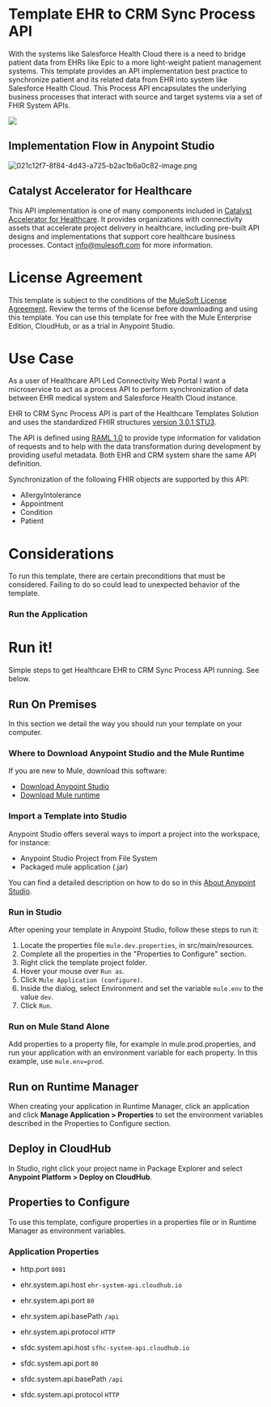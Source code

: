 # Template EHR to CRM Sync Process API

With the systems like Salesforce Health Cloud there is a need to bridge patient data from EHRs like Epic to a more light-weight patient management systems. This template provides an API implementation best practice to synchronize patient and its related data from EHR into system like Salesforce Health Cloud. This Process API encapsulates the underlying business processes that interact with source and target systems via a set of FHIR System APIs.

![](https://www.lucidchart.com/publicSegments/view/6c0eab9d-b684-43bd-96c5-61b323fd6399/image.png)

## Implementation Flow in Anypoint Studio

![021c12f7-8f84-4d43-a725-b2ac1b6a0c82-image.png](https://exchange2-file-upload-service-kprod.s3.us-east-1.amazonaws.com:443/021c12f7-8f84-4d43-a725-b2ac1b6a0c82-image.png)

## Catalyst Accelerator for Healthcare

This API implementation is one of many components included in [Catalyst Accelerator for Healthcare](/exchange/68ef9520-24e9-4cf2-b2f5-620025690913/catalyst-accelerator-for-healthcare/). It provides organizations with connectivity assets that accelerate project delivery in healthcare, including pre-built API designs and implementations that support core healthcare business processes. Contact [info@mulesoft.com](mailto:info@mulesoft.com) for more information.

# License Agreement 
This template is subject to the conditions of the [MuleSoft License Agreement](https://s3.amazonaws.com/templates-examples/AnypointTemplateLicense.pdf). Review the terms of the license before downloading and using this template. You can use this template for free with the Mule Enterprise Edition, CloudHub, or as a trial in Anypoint Studio. 

# Use Case

As a user of Healthcare API Led Connectivity Web Portal I want a microservice to act as a process API to perform synchronization of data between EHR medical system and Salesforce Health Cloud instance.

EHR to CRM Sync Process API is part of the Healthcare Templates Solution and uses the standardized FHIR structures [version 3.0.1 STU3](https://www.hl7.org/FHIR/index.html).

The API is defined using [RAML 1.0](http://raml.org/) to provide type information for validation of requests and to help with the data transformation during development by providing useful metadata.
Both EHR and CRM system share the same API definition.

Synchronization of the following FHIR objects are supported by this API:

 - AllergyIntolerance
 - Appointment
 - Condition
 - Patient

# Considerations

To run this template, there are certain preconditions that must be considered. Failing to do so could lead to unexpected behavior of the template.

### Run the Application


# Run it!
Simple steps to get Healthcare EHR to CRM Sync Process API running.
See below.

## Run On Premises
In this section we detail the way you should run your template on your computer.

### Where to Download Anypoint Studio and the Mule Runtime

If you are new to Mule, download this software:

- [Download Anypoint Studio](https://www.mulesoft.com/platform/studio)
- [Download Mule runtime](https://www.mulesoft.com/lp/dl/mule-esb-enterprise)

### Import a Template into Studio
Anypoint Studio offers several ways to import a project into the workspace, for instance: 

- Anypoint Studio Project from File System
- Packaged mule application (.jar)

You can find a detailed description on how to do so in this [About Anypoint Studio](https://docs.mulesoft.com/anypoint-studio/v/7.2/).

### Run in Studio

After opening your template in Anypoint Studio, follow these steps to run it:

1. Locate the properties file `mule.dev.properties`, in src/main/resources.
2. Complete all the properties in the "Properties to Configure" section.
3. Right click the template project folder.
4. Hover your mouse over `Run as`.
5. Click `Mule Application (configure)`.
6. Inside the dialog, select Environment and set the variable `mule.env` to the value `dev`.
7. Click `Run`.

### Run on Mule Stand Alone
Add properties to a property file, for example in mule.prod.properties, and run your application with an environment variable for each property. In this example, use `mule.env=prod`.

## Run on Runtime Manager
When creating your application in Runtime Manager, click an application and click **Manage Application > Properties** to set the environment variables described in the Properties to Configure section.

## Deploy in CloudHub
In Studio, right click your project name in Package Explorer and select **Anypoint Platform > Deploy on CloudHub**.

## Properties to Configure
To use this template, configure properties in a properties file or in Runtime Manager as environment variables.

### Application Properties

- http.port `8081`

- ehr.system.api.host `ehr-system-api.cloudhub.io`
- ehr.system.api.port `80`
- ehr.system.api.basePath `/api`
- ehr.system.api.protocol `HTTP`

- sfdc.system.api.host `sfhc-system-api.cloudhub.io`
- sfdc.system.api.port `80`
- sfdc.system.api.basePath `/api`
- sfdc.system.api.protocol `HTTP`
